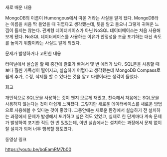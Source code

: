 새로 배운 내용

MongoDB의 이름이 Humongous에서 따온 거라는 사실을 알게 됐다.
MongoDB라는 이름을 처음 딱 들었을 때 귀엽다고 생각했는데, 뜻을 알고 들으니 그렇게 귀여운 느낌이 들지는 않는다.
관계형 데이터베이스가 아닌 NoSQL 데이터베이스는 처음 사용해보게 됐다.
NoSQL 데이터베이스를 사용하는 이유가 안정성을 조금 포기하는 대신 속도를 높이기 위함이라는 사실도 알게 되었다.


문제가 발생하거나 고민한 내용

터미널에서 실습을 할 때 중간에 괄호가 빠져서 몇 번 에러가 났다.
SQL문을 사용할 때보다 훨씬 가독성이 떨어지고, 실습하기 어렵다고 생각했는데
MongoDB Compass로 쉽게 추가, 수정, 삭제를 할 수 있다는 것을 알고 다행이라는 생각이 들었다.


회고

개인적으로 SQL문을 사용하는 것이 왠지 모르게 재밌고, 친숙해서 처음에는 SQL문을 사용하지 않는다는 것이 아쉽게 느껴졌다.
그렇지만 새로운 데이터베이스를 새로운 방법으로 사용해볼 수 있다는 것이 좋았다.
그동안에는 새로운 환경에서 실습하기 전 설치하는 과정에서 문제가 발생해서 포기하고 싶은 적도 있었고,
실제로 한 단계마다 계속 문제가 발생하여 포기한 적도 한 번 있었는데,
이번 실습에서는 설치하는 과정에서 문제 없이 잘 설치가 되어 너무 행복할 정도였다.


동영상 링크

https://youtu.be/bqEamRM7b00
